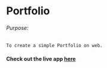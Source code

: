 # Portfolio

###### Purpose:
    To create a simple Portfolio on web.

#### Check out the live app [here](https://priyanka23-brs.github.io/Web-Portofolio/)
